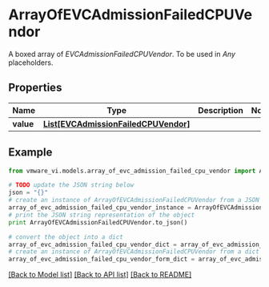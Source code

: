 # ArrayOfEVCAdmissionFailedCPUVendor

A boxed array of *EVCAdmissionFailedCPUVendor*. To be used in *Any* placeholders. 

## Properties
Name | Type | Description | Notes
------------ | ------------- | ------------- | -------------
**value** | [**List[EVCAdmissionFailedCPUVendor]**](EVCAdmissionFailedCPUVendor.md) |  | 

## Example

```python
from vmware_vi.models.array_of_evc_admission_failed_cpu_vendor import ArrayOfEVCAdmissionFailedCPUVendor

# TODO update the JSON string below
json = "{}"
# create an instance of ArrayOfEVCAdmissionFailedCPUVendor from a JSON string
array_of_evc_admission_failed_cpu_vendor_instance = ArrayOfEVCAdmissionFailedCPUVendor.from_json(json)
# print the JSON string representation of the object
print ArrayOfEVCAdmissionFailedCPUVendor.to_json()

# convert the object into a dict
array_of_evc_admission_failed_cpu_vendor_dict = array_of_evc_admission_failed_cpu_vendor_instance.to_dict()
# create an instance of ArrayOfEVCAdmissionFailedCPUVendor from a dict
array_of_evc_admission_failed_cpu_vendor_form_dict = array_of_evc_admission_failed_cpu_vendor.from_dict(array_of_evc_admission_failed_cpu_vendor_dict)
```
[[Back to Model list]](../README.md#documentation-for-models) [[Back to API list]](../README.md#documentation-for-api-endpoints) [[Back to README]](../README.md)


